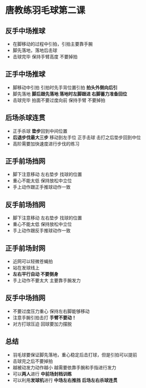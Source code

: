 # 唐教练羽毛球第二课

<VPTeamMembers size="small" :members="members" />

## 反手中场推球
- 在脚移动的过程中引拍，引拍主要靠手腕
- 脚先落地，落地后击球
- 击球完毕 保持手臂高度 不要掉拍

## 正手中场推球
- 脚移动中引拍 引拍时先手背位置引拍 **拍头外侧向后引**
- 脚先落地 **脚后跟先落地 落地时左脚跟进 右脚蓄力准备回位**
- 击球完毕 拍面不要过度向前 保持手臂 不要掉拍

## 后场杀球连贯
- 正手杀球 **垫步**回到中间位置
- **后退步伐最大三步** 移动到左手位 正手击球 击打之后垫步回到中位
- 高阶需要加快速度进行步伐的练习

## 正手前场挡网
- 脚下注意移动 左右垫步 找球的位置
- 重心不能太低 保持放松中立位
- 手上动作跟正手推球动作一致

## 反手前场挡网
- 脚下注意移动 左右垫步 找球的位置
- 重心不能太低 保持放松中立位
- 手上动作跟反手推球动作一致

## 正手前场封网
- 近网可以轻微苍蝇拍
- 站在发球线上
- **左右平行自动 不要侧身**
- 手上动作不要太大 主要靠手腕发力

## 反手中场挡网
- 不要过度压力重心 保持左右脚能够移动
- 注意手腕引拍击打 **手臂不要动！**
- 对方打球压迫 回球要加力摆脱

## 总结
- 羽毛球要保证脚先落地，重心稳定后击打球，但是引拍可以提前
- 击球完之后不要掉拍
- 越被动发力动作越小 越需要依靠手腕和手指进行发力
- 可以**两人**进行 **中前场封档训练**
- 可以利用**发球机**进行 **中场左右推挡** **后场左右杀球连贯**

<script setup>
import { VPTeamMembers } from 'vitepress/theme';

const members = [
  {
    avatar:
      'https://www.badmintoncn.com/cbo_star/upstar/1087.jpg',
    name: '唐渊渟',
    title: "2015苏迪曼杯女双冠军",
    links: [
      {
        icon: 'x',
        link: 'https://zh.wikipedia.org/wiki/%E5%94%90%E6%B8%8A%E6%B8%9F',
      },
    ],
  }
];

</script>